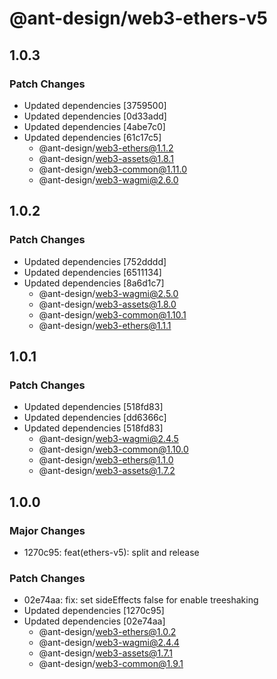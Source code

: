 # @ant-design/web3-ethers-v5

## 1.0.3

### Patch Changes

- Updated dependencies [3759500]
- Updated dependencies [0d33add]
- Updated dependencies [4abe7c0]
- Updated dependencies [61c17c5]
  - @ant-design/web3-ethers@1.1.2
  - @ant-design/web3-assets@1.8.1
  - @ant-design/web3-common@1.11.0
  - @ant-design/web3-wagmi@2.6.0

## 1.0.2

### Patch Changes

- Updated dependencies [752dddd]
- Updated dependencies [6511134]
- Updated dependencies [8a6d1c7]
  - @ant-design/web3-wagmi@2.5.0
  - @ant-design/web3-assets@1.8.0
  - @ant-design/web3-common@1.10.1
  - @ant-design/web3-ethers@1.1.1

## 1.0.1

### Patch Changes

- Updated dependencies [518fd83]
- Updated dependencies [dd6366c]
- Updated dependencies [518fd83]
  - @ant-design/web3-wagmi@2.4.5
  - @ant-design/web3-common@1.10.0
  - @ant-design/web3-ethers@1.1.0
  - @ant-design/web3-assets@1.7.2

## 1.0.0

### Major Changes

- 1270c95: feat(ethers-v5): split and release

### Patch Changes

- 02e74aa: fix: set sideEffects false for enable treeshaking
- Updated dependencies [1270c95]
- Updated dependencies [02e74aa]
  - @ant-design/web3-ethers@1.0.2
  - @ant-design/web3-wagmi@2.4.4
  - @ant-design/web3-assets@1.7.1
  - @ant-design/web3-common@1.9.1
